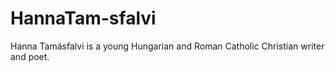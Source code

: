 # HannaTam-sfalvi
Hanna Tamásfalvi is a young Hungarian and Roman Catholic Christian writer and poet.
